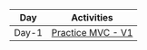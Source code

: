 | Day | Activities |
|------|-----------|
| Day-1 | [Practice MVC - V1](https://github.com/ali-azgar-rakib/Practice-MVC-Pattern-With-PHP/tree/d1/src)

